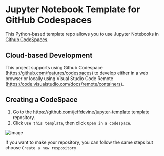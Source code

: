 # Jupyter Notebook Template for GitHub Codespaces
This Python-based template repo allows you to use Jupyter Notebooks in [Github CodeSpaces](https://github.com/features/codespaces).

## Cloud-based Development
This project supports using Github Codespace (https://github.com/features/codespaces) to develop either in a web browser or locally using Visual Studio Code Remote (https://code.visualstudio.com/docs/remote/containers).

## Creating a CodeSpace

 1. Go to the https://github.com/jeffdevine/jupyter-template template repository.
 2. Click `Use this template`, then click `Open in a codespace`.

![image](https://docs.github.com/assets/cb-77734/mw-1440/images/help/repository/use-this-template-button.webp)

If you want to make your repository, you can follow the same steps but choose `Create a new respository`
